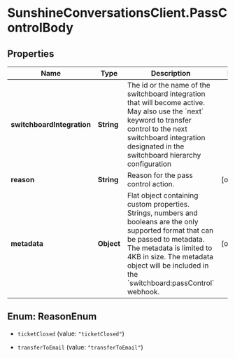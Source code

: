 # SunshineConversationsClient.PassControlBody

## Properties

Name | Type | Description | Notes
------------ | ------------- | ------------- | -------------
**switchboardIntegration** | **String** | The id or the name of the switchboard integration that will become active. May also use the &#x60;next&#x60; keyword to transfer control to the next switchboard integration designated in the switchboard hierarchy configuration | 
**reason** | **String** | Reason for the pass control action. | [optional] 
**metadata** | **Object** | Flat object containing custom properties. Strings, numbers and booleans are the only supported format that can be passed to metadata. The metadata is limited to 4KB in size. The metadata object will be included in the &#x60;switchboard:passControl&#x60; webhook. | [optional] 



## Enum: ReasonEnum


* `ticketClosed` (value: `"ticketClosed"`)

* `transferToEmail` (value: `"transferToEmail"`)




